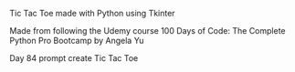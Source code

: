 Tic Tac Toe made with Python using Tkinter


Made from following the Udemy course 100 Days of Code: The Complete Python Pro Bootcamp  by Angela Yu


Day 84 prompt create Tic Tac Toe

